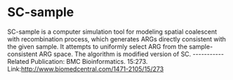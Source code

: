 # SC-sample
SC-sample is a computer simulation tool for modeling spatial coalescent with recombination process, which generates ARGs directly consistent with the given sample. It attempts to uniformly select ARG from the sample-consistent ARG space. The algorithm is modified version of SC. -----------Related Publication: BMC Bioinformatics. 15:273. Link:http://www.biomedcentral.com/1471-2105/15/273
